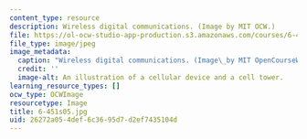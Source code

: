 ```yaml
---
content_type: resource
description: Wireless digital communications. (Image by MIT OCW.)
file: https://ol-ocw-studio-app-production.s3.amazonaws.com/courses/6-451-principles-of-digital-communication-ii-spring-2005/26272a054def6c3695d7d2ef7435104d_6-451s05.jpg
file_type: image/jpeg
image_metadata:
  caption: "Wireless digital communications. (Image\_by MIT OpenCourseWare.)"
  credit: ''
  image-alt: An illustration of a cellular device and a cell tower.
learning_resource_types: []
ocw_type: OCWImage
resourcetype: Image
title: 6-451s05.jpg
uid: 26272a05-4def-6c36-95d7-d2ef7435104d
---
```

